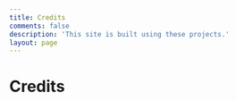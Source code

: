 ```yaml
---
title: Credits
comments: false
description: 'This site is built using these projects.'
layout: page
---
```

# Credits
